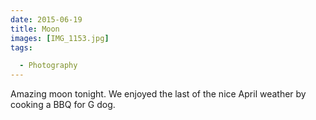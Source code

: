 ```yaml
---
date: 2015-06-19
title: Moon
images: [IMG_1153.jpg]
tags:

  - Photography
---
```

Amazing moon tonight. We enjoyed the last of the nice April weather by cooking a BBQ for G dog.